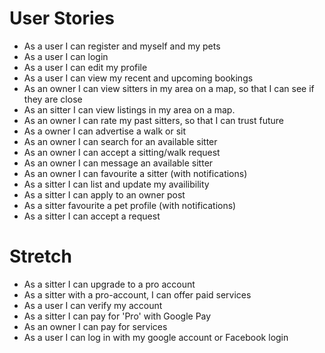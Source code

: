 # User Stories

- As a user I can register and myself and my pets
- As a user I can login
- As a user I can edit my profile
- As a user I can view my recent and upcoming bookings
- As an owner I can view sitters in my area on a map, so that I can see if they are close
- As an sitter I can view listings in my area on a map.
- As an owner I can rate my past sitters, so that I can trust future 
- As a owner I can advertise a walk or sit
- As an owner I can search for an available sitter
- As an owner I can accept a sitting/walk request
- As an owner I can message an available sitter
- As an owner I can favourite a sitter (with notifications)
- As a sitter I can list and update my availibility
- As a sitter I can apply to an owner post
- As a sitter favourite a pet profile (with notifications)
- As a sitter I can accept a request


# Stretch
- As a sitter I can upgrade to a pro account
- As a sitter with a pro-account, I can offer paid services
- As a user I can verify my account
- As a sitter I can pay for 'Pro' with Google Pay
- As an owner I can pay for services
- As a user I can log in with my google account or Facebook login